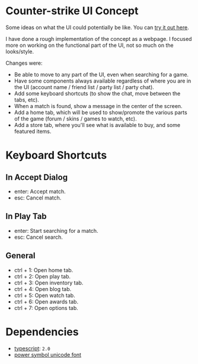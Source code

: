 # Counter-strike UI Concept #

Some ideas on what the UI could potentially be like. You can [try it out here](http://nbpt.eu/games/cs_ui/).

I have done a rough implementation of the concept as a webpage. I focused more on working on the functional part of the UI, not so much on the looks/style.

Changes were:
- Be able to move to any part of the UI, even when searching for a game.
- Have some components always available regardless of where you are in the UI (account name / friend list / party list / party chat).
- Add some keyboard shortcuts (to show the chat, move between the tabs, etc).
- When a match is found, show a message in the center of the screen.
- Add a home tab, which will be used to show/promote the various parts of the game (forum / skins / games to watch, etc).
- Add a store tab, where you'll see what is available to buy, and some featured items.


# Keyboard Shortcuts #

## In Accept Dialog #

- enter: Accept match.
- esc: Cancel match.

## In Play Tab ##

- enter: Start searching for a match.
- esc: Cancel search.

## General ##

- ctrl + 1: Open home tab.
- ctrl + 2: Open play tab.
- ctrl + 3: Open inventory tab.
- ctrl + 4: Open blog tab.
- ctrl + 5: Open watch tab.
- ctrl + 6: Open awards tab.
- ctrl + 7: Open options tab.


# Dependencies #

- [typescript](https://www.typescriptlang.org/): `2.0`
- [power symbol unicode font](http://unicodepowersymbol.com/)